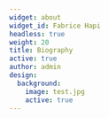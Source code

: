 ```yaml
---
widget: about
widget_id: Fabrice Hapi
headless: true
weight: 20
title: Biography
active: true
author: admin
design:
  background:
    image: test.jpg
    active: true
---
```

